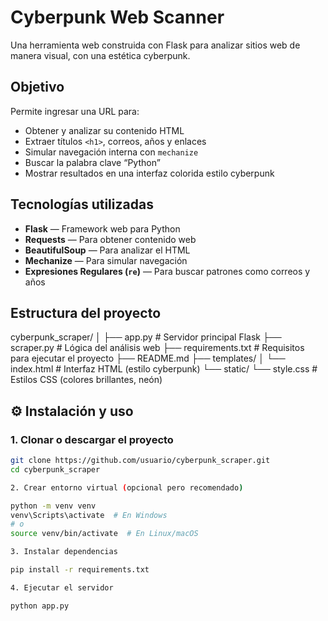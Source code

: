 # Cyberpunk Web Scanner

Una herramienta web construida con Flask para analizar sitios web de manera visual, con una estética cyberpunk.

## Objetivo

Permite ingresar una URL para:

* Obtener y analizar su contenido HTML
* Extraer títulos `<h1>`, correos, años y enlaces
* Simular navegación interna con `mechanize`
* Buscar la palabra clave “Python”
* Mostrar resultados en una interfaz colorida estilo cyberpunk

## Tecnologías utilizadas

* **Flask** — Framework web para Python
* **Requests** — Para obtener contenido web
* **BeautifulSoup** — Para analizar el HTML
* **Mechanize** — Para simular navegación
* **Expresiones Regulares (`re`)** — Para buscar patrones como correos y años

## Estructura del proyecto

cyberpunk_scraper/
│
├── app.py # Servidor principal Flask
├── scraper.py # Lógica del análisis web
├── requirements.txt # Requisitos para ejecutar el proyecto
├── README.md
├── templates/
│ └── index.html # Interfaz HTML (estilo cyberpunk)
└── static/
└── style.css # Estilos CSS (colores brillantes, neón)


## ⚙️ Instalación y uso

### 1. Clonar o descargar el proyecto

```bash
git clone https://github.com/usuario/cyberpunk_scraper.git
cd cyberpunk_scraper

2. Crear entorno virtual (opcional pero recomendado)

python -m venv venv
venv\Scripts\activate  # En Windows
# o
source venv/bin/activate  # En Linux/macOS

3. Instalar dependencias

pip install -r requirements.txt

4. Ejecutar el servidor

python app.py

